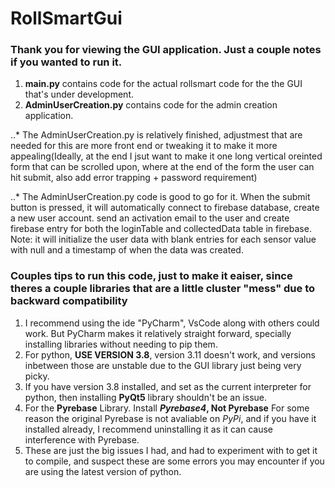 # RollSmartGui

### Thank you for viewing the GUI application. Just a couple notes if you wanted to run it.

1. **main.py** contains code for the actual rollsmart code for the the GUI that's under development.
2. **AdminUserCreation.py** contains code for the admin creation application. 

..*    The AdminUserCreation.py is relatively finished, adjustmest that are needed for this are more front end or tweaking it to make it more appealing(Ideally, at the end I jsut want to make it one long vertical oreinted form that can be scrolled upon, where at the end of the form the user can hit submit, also add error trapping + password requirement)

..*    The AdminUserCreation.py code is good to go for it. When the submit button is pressed, it will automatically connect to firebase database, create a new user account. send an activation email to the user and create firebase entry for both the loginTable and collectedData table in firebase. Note: it will initialize the user data with blank entries for each sensor value with null and a timestamp of when the data was created.

### Couples tips to run this code, just to make it eaiser, since theres a couple libraries that are a little cluster "mess" due to backward compatibility
1. I recommend using the ide "PyCharm", VsCode along with others could work. But PyCharm makes it relatively straight forward, specially installing libraries without needing to pip them.
2. For python, **USE VERSION 3.8**, version 3.11 doesn't work, and versions inbetween those are unstable due to the GUI library just being very picky.
3. If you have version 3.8 installed, and set as the current interpreter for python, then installing **PyQt5** library shouldn't be an issue.
4. For the **Pyrebase** Library. Install **_Pyrebase4_, Not Pyrebase** For some reason the original Pyrebase is not avaliable on *PyPi*, and if you have it installed already, I recommend uninstalling it as it can cause interference with Pyrebase.
5. These are just the big issues I had, and had to experiment with to get it to compile, and suspect these are some errors you may encounter if you are using the latest version of python.
